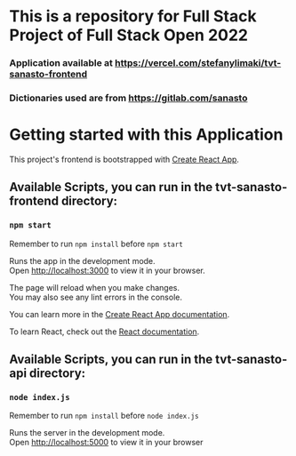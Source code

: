 # This is a repository for Full Stack Project of Full Stack Open 2022

### Application available at https://vercel.com/stefanylimaki/tvt-sanasto-frontend
### Dictionaries used are from https://gitlab.com/sanasto

# Getting started with this Application
This project's frontend is bootstrapped with [Create React App](https://github.com/facebook/create-react-app).


## Available Scripts, you can run in the tvt-sanasto-frontend directory:

### `npm start`

Remember to run `npm install` before `npm start`

Runs the app in the development mode.\
Open [http://localhost:3000](http://localhost:3000) to view it in your browser.

The page will reload when you make changes.\
You may also see any lint errors in the console.

You can learn more in the [Create React App documentation](https://facebook.github.io/create-react-app/docs/getting-started).

To learn React, check out the [React documentation](https://reactjs.org/).


## Available Scripts, you can run in the tvt-sanasto-api directory:

### `node index.js`

Remember to run `npm install` before `node index.js`

Runs the server in the development mode.\
Open [http://localhost:5000](http://localhost:5000) to view it in your browser